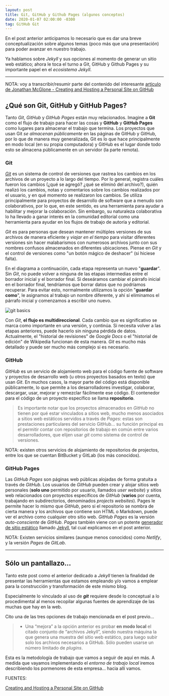 ```yaml
---
layout: post
title: Git, GitHub y Github Pages (algunos conceptos)
date: 2020-01-07 02:00:00 -0300
tag: GitHub Git
---
```


En el post anterior anticipamos lo necesario que es dar una breve conceptualización sobre algunos temas (poco más que una presentación) para poder avanzar en nuestro trabajo. 

Ya hablamos sobre *Jekyll* y sus opciones al momento de generar un sitio web estático; ahora le toca el turno a Git, GitHub y Github Pages y su importante papel en el *ecosistema Jekyll*.

***

NOTA: voy a transcribir/resumir parte del contenido del interesante  [artículo de Jonathan McGlone - Creating and Hosting a Personal Site on GitHub](http://jmcglone.com/guides/github-pages/)

## ¿Qué son Git, GitHub y GitHub Pages?

Tanto *Git*, *GitHub* y *GitHub Pages* están muy relacionados. Imagine a **Git** como el flujo de trabajo para hacer las cosas y **GitHub** y **GitHub Pages** como lugares para almacenar el trabajo que termina. Los proyectos que usan Git *se almacenan públicamente* en las páginas de GitHub y GitHub, por lo que de manera muy generalizada, Git es lo que hace principalmente en modo local (en su propia computadora) y GitHub es el lugar donde todo esto se almacena públicamente en un servidor (la parte remota).       

### Git

[*Git*](http://git-scm.com/) es un sistema de control de versiones que rastrea los cambios en los archivos de un proyecto a lo largo del tiempo. Por lo general, registra cuáles fueron los cambios (¿qué se agregó? ¿qué se eliminó del archivo?), quién realizó los cambios, notas y comentarios sobre los cambios realizados por el usuario, y en qué momento se realizaron los cambios. Se utiliza principalmente para proyectos de desarrollo de software que a menudo son colaborativos, por lo que, en este sentido, es una herramienta para ayudar a habilitar y mejorar la colaboración. Sin embargo, su naturaleza colaborativa lo ha llevado a ganar interés en la comunidad editorial como una herramienta para ayudar en los flujos de trabajo de autoría y editorial.

*Git* es para personas que desean mantener múltiples versiones de sus archivos de manera eficiente y *viajar en el tiempo* para visitar diferentes versiones sin hacer malabarismos con numerosos archivos junto con sus nombres confusos almacenados en diferentes ubicaciones. Piense en *Git* y el control de versiones como "un botón mágico de deshacer" (si hiciese falta).

En el diagrama a continuación, cada etapa representa un nuevo "**guardar**". Sin *Git*, no puede volver a ninguna de las etapas intermedias entre el borrador inicial y el borrador final. Si deseáramos cambiar el párrafo inicial en el borrador final, tendríamos que borrar datos que no podríamos recuperar. Para evitar esto, normalmente utilizamos la opción "**guardar como**", le asignamos al trabajo un nombre diferente, y ahí sí eliminamos el párrafo inicial y comenzamos a escribir uno nuevo.

![git basics]({{site.baseurl}}/images/git-basics.png)

Con *Git*, **el flujo es multidireccional**. Cada cambio que es significativo se marca como importante en una versión, y continúa. Si necesita volver a las etapas anteriores, puede hacerlo sin ninguna pérdida de datos. Actualmente, el "historial de revisiones" de *Google Docs* o el "historial de edición" de Wikipedia funcionan de esta manera. *Git* es mucho más detallado y puede ser mucho más complejo si es necesario. 

### GitHub

*GitHub* es un servicio de alojamiento web para el código fuente de software y proyectos de desarrollo web (u otros proyectos basados en texto) que usan *Git*. En muchos casos, la mayor parte del código está disponible públicamente, lo que permite a los desarrolladores investigar, colaborar, descargar, usar, mejorar y remezclar fácilmente ese código. El contenedor para el código de un proyecto específico se llama **repositorio**.

> Es importante notar que los proyectos almacenados en *GitHub* no tienen por qué estar vinculados a sitios web, mucho menos asociados a sitios web estáticos servidos a través de *Pages*: estas son prestaciones particulares del servicio GitHub... su función principal es el permitir contar con repositorios de trabajo en común entre varios desarrolladores, que elijen usar *git* como sistema de control de versiones.

NOTA: existen otros servicios de alojamiento de repositorios de projectos, entre los que se cuentan BitBucket y GitLab (los más conocidos).

### GitHub Pages

Las *GitHub Pages* son páginas web públicas alojadas de forma gratuita a través de *GitHub*. Los usuarios de *GitHub* pueden crear y alojar sitios web personales (**solo uno** permitido por usuario, llamados *user website*) y sitios web relacionados con proyectos específicos de *GitHub* (**varios** por cuenta, trabajando en subdirectorios, denominados *projects websites*). Pages le permite hacer lo mismo que *GitHub*, pero si el repositorio se nombra de cierta manera y los archivos que contiene son HTML o Markdown, puede ver el archivo como cualquier otro sitio web. *GitHub Pages* es la versión *auto-consciente* de *GitHub*. *Pages* también viene con un potente [generador de sitio estático](http://staticgen.com/) llamado [Jekyll](http://jekyllrb.com/), tal cual explicamos en el post anterior.

NOTA: Existen servicios similares (aunque menos conocidos) como *Netlify*, y la versión *Pages* de *GitLab*.

***

## Sólo un pantallazo...

Tanto este post como el anterior dedicado a *Jekyll*  tienen la finalidad de presentar las herramientas que estamos empleando y/o vamos a emplear para la construcción y transformación de este mismo blog. 

Especialmente lo vinculado al uso de ***git*** requiere desde lo conceptual a lo procedimental al menos recopilar algunas fuentes de aprendizaje de las muchas que hay en la web.

Cito una de las tres opciones de trabajo mencionada en el post previo...

> + Una “mejora” a la opción anterior es probar **en modo local** el citado conjunto de “archivos Jekyll”, siendo nuestra máquina la que genera una muestra del sitio web estático, para luego subir solo los archivos necesarios a GitHub. Sólo pueden usarse un número limitado de *plugins*.

Esta es la metodología de trabajo que vamos a seguir de aquí en más. A medida que vayamos implementando el *entorno de trabajo local* iremos describiendo los pormenores de esta empresa... hacia allí vamos.

FUENTES:

[Creating and Hosting a Personal Site on GitHub](http://jmcglone.com/guides/github-pages/)
